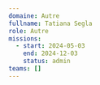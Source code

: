 ```yaml
---
domaine: Autre
fullname: Tatiana Segla
role: Autre
missions:
  - start: 2024-05-03
    end: 2024-12-03
    status: admin
teams: []
---
```

